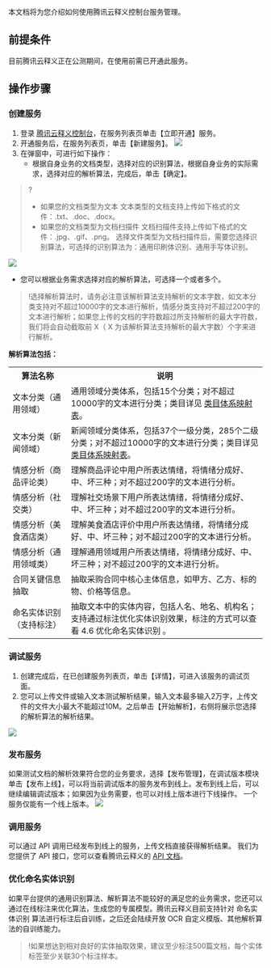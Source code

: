 本文档将为您介绍如何使用腾讯云释义控制台服务管理。

## 前提条件
目前腾讯云释义正在公测期间，在使用前需已开通此服务。

## 操作步骤

### 创建服务
1. 登录 [腾讯云释义控制台](https://console.cloud.tencent.com/tcex)，在服务列表页单击【立即开通】服务。
2. 开通服务后，在服务列表页，单击【新建服务】。
![](https://main.qcloudimg.com/raw/09133f04831fe906e154ae513204cdd0.png)
3. 在弹窗中，可进行如下操作：
   - 根据自身业务的文档类型，选择对应的识别算法，根据自身业务的实际需求，选择对应的解析算法，完成后，单击【确定】。
>?
 > - 如果您的文档类型为文本
文本类型的文档支持上传如下格式的文件：.txt、.doc、.docx。
 >- 如果您的文档类型为文档扫描件
文档扫描件支持上传如下格式的文件：.jpg、.gif、.png。
选择文件类型为文档扫描件后，需要您选择识别算法，可选择的识别算法为：通用印刷体识别、通用手写体识别。

![](https://main.qcloudimg.com/raw/c143b78f08ff66e9af6d6121132487c4.png)
 - 您可以根据业务需求选择对应的解析算法，可选择一个或者多个。
>!选择解析算法时，请务必注意该解析算法支持解析的文本字数，如文本分类支持对不超过10000字的文本进行解析，情感分类支持对不超过200字的文本进行解析；如果您上传的文档的字符数超过所支持解析的最大字符数，我们将会自动截取前 X（ X 为该解析算法支持解析的最大字数）个字来进行解析。

**解析算法包括：**
<table>
     <tr>
         <th width="23%">算法名称</th>  
         <th>说明</th>  
     </tr>
  <tr>      
      <td >文本分类（通用领域）</td>   
      <td>通用领域分类体系，包括15个分类；对不超过10000字的文本进行分类；类目详见 <a  href="https://cloud.tencent.com/document/product/271/36459">类目体系映射表</a>。</td>   
    </tr> 
  <tr>
      <td>文本分类（新闻领域）</td>   
      <td>新闻领域分类体系，包括37个一级分类，285个二级分类；对不超过10000字的文本进行分类；类目详见 <a  href="https://cloud.tencent.com/document/product/271/36459">类目体系映射表</a>。</td>
     </tr> 
  <tr>      
      <td> 情感分析（商品评论类）</td>   
      <td>理解商品评论中用户所表达情绪，将情绪分成好、中、坏三种；对不超过200字的文本进行分析。</td>     
     </tr> 
		<tr>      
      <td> 情感分析（社交类） </td>   
      <td>理解社交场景下用户所表达情绪，将情绪分成好、中、坏三种；对不超过200字的文本进行分析。</td>     
     </tr> 
		   <tr>      
        <td> 情感分析（美食酒店类）</td>   
      <td>理解美食酒店评价中用户所表达情绪，将情绪分成好、中、坏三种；对不超过200字的文本进行分析。</td>     
     </tr> 
			<tr>      
        <td> 情感分析（通用领域类） </td>   
      <td>理解通用领域用户所表达情绪，将情绪分成好、中、坏三种；对不超过200字的文本进行分析。</td>     
     </tr> 	 		
			<tr>      
        <td> 合同关键信息抽取 </td>   
      <td>抽取采购合同中核心主体信息，如甲方、乙方、标的物、价格等信息。</td>     
     </tr> 
		 		<tr>      
         <td>命名实体识别（支持标注）</td>   
      <td>抽取文本中的实体内容，包括人名、地名、机构名；支持通过标注优化实体识别效果，标注的方式可以查看 4.6 优化命名实体识别 。</td>     
     </tr> 
</table>


### 调试服务
1. 创建完成后，在已创建服务列表页，单击【详情】，可进入该服务的调试页面。
2. 您可以上传文件或输入文本测试解析结果，输入文本最多输入2万字，上传文件的文件大小最大不能超过10M。之后单击【开始解析】，右侧将展示您选择的解析算法的解析结果。

![](https://main.qcloudimg.com/raw/bff3635cf57dcb2d03e5556eba43fe2c.png)

### 发布服务
如果测试文档的解析效果符合您的业务要求，选择【发布管理】，在调试版本模块单击【发布上线】，可以将当前调试版本的服务发布到线上。发布到线上后，可以继续编辑调试版本；如果因为业务需要，也可以对线上版本进行下线操作。
一个服务仅能有一个线上版本。
![](https://main.qcloudimg.com/raw/1e45401f2344088d23c3e8952bfd909b.png)

### 调用服务
可以通过 API 调用已经发布到线上的服务，上传文档直接获得解析结果。 我们为您提供了 API 接口，您可以查看腾讯云释义的 [API 文档](https://cloud.tencent.com/document/product/1266/48990)。

### 优化命名实体识别
如果平台提供的通用识别算法、解析算法不能较好的满足您的业务需求，您还可以通过在线标注来优化算法，生成您的专属模型。腾讯云释义目前支持针对 命名实体识别 算法进行标注后自训练，之后还会陆续开放 OCR 自定义模版、其他解析算法的自训练能力。
>!如果想达到相对良好的实体抽取效果，建议至少标注500篇文档，每个实体标签至少关联30个标注样本。

